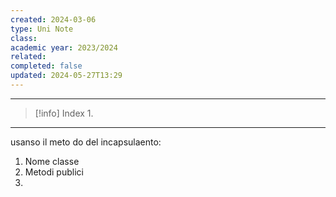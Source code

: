 ```yaml
---
created: 2024-03-06
type: Uni Note
class: 
academic year: 2023/2024
related: 
completed: false
updated: 2024-05-27T13:29
---
```

---

>[!info] Index
>1. 

---
usanso il meto do del incapsulaento:
1. Nome classe
2. Metodi publici
3. 